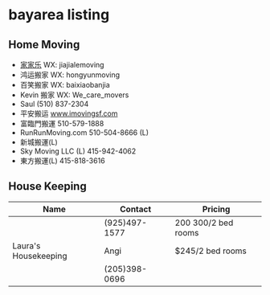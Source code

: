 # bayarea listing

## Home Moving

- [家家乐](moving/jiajiale) WX: jiajialemoving
- 鸿运搬家 WX: hongyunmoving
- 百笑搬家 WX: baixiaobanjia
- Kevin 搬家 WX: We_care_movers
- Saul (510) 837-2304
- 平安搬运 www.imovingsf.com
- 富臨門搬運 510-579-1888
- RunRunMoving.com 510-504-8666 (L)
- 新城搬運(L)
- Sky Moving LLC (L) 415-942-4062
- 東方搬運(L) 415-818-3616


## House Keeping

| Name | Contact | Pricing | 
| --- | --- | --- |
| | (925)497-1577 | $200~$300/2 bed rooms |
| Laura's Housekeeping | Angi | $245/2 bed rooms |
| | (205)398-0696 | |
